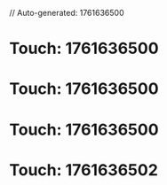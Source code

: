 // Auto-generated: 1761636500

# Touch: 1761636500

# Touch: 1761636500

# Touch: 1761636500

# Touch: 1761636502
